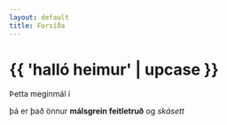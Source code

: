```yaml
---
layout: default
title: Forsíða
---
```

# {{ 'halló heimur' | upcase }}

Þetta meginmál í <p>

þá er það önnur **málsgrein feitletruð** og _skásett_